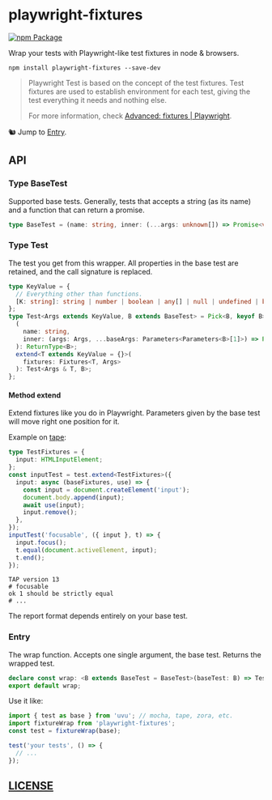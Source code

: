 # playwright-fixtures

[![npm Package](https://img.shields.io/npm/v/playwright-fixtures?logo=npm "playwright-fixtures")](https://www.npmjs.com/package/playwright-fixtures)

Wrap your tests with Playwright-like test fixtures in node & browsers.

```shell
npm install playwright-fixtures --save-dev
```

> Playwright Test is based on the concept of the test fixtures. Test fixtures are used to establish environment for each test, giving the test everything it needs and nothing else.
>
> For more information, check [Advanced: fixtures | Playwright][playwright-docs-test-fixtures].

🐿️ Jump to [Entry](#entry).

[playwright-docs-test-fixtures]: https://playwright.dev/docs/test-fixtures/

## API

### Type BaseTest

Supported base tests. Generally, tests that accepts a string (as its name) and a function that can return a promise.

```ts
type BaseTest = (name: string, inner: (...args: unknown[]) => Promise<void> | void) => unknown;
```

### Type Test

The test you get from this wrapper. All properties in the base test are retained, and the call signature is replaced.

```ts
type KeyValue = {
  // Everything other than functions.
  [K: string]: string | number | boolean | any[] | null | undefined | bigint | symbol | void | {};
};
type Test<Args extends KeyValue, B extends BaseTest> = Pick<B, keyof B> & {
  (
    name: string,
    inner: (args: Args, ...baseArgs: Parameters<Parameters<B>[1]>) => Promise<void> | void,
  ): ReturnType<B>;
  extend<T extends KeyValue = {}>(
    fixtures: Fixtures<T, Args>
  ): Test<Args & T, B>;
};
```

#### Method extend

Extend fixtures like you do in Playwright. Parameters given by the base test will move right one position for it.

Example on [tape](https://github.com/substack/tape):

```ts
type TestFixtures = {
  input: HTMLInputElement;
};
const inputTest = test.extend<TestFixtures>({
  input: async (baseFixtures, use) => {
    const input = document.createElement('input');
    document.body.append(input);
    await use(input);
    input.remove();
  },
});
inputTest('focusable', ({ input }, t) => {
  input.focus();
  t.equal(document.activeElement, input);
  t.end();
});
```

```tap
TAP version 13
# focusable
ok 1 should be strictly equal
# ...
```

The report format depends entirely on your base test.

### Entry

The wrap function. Accepts one single argument, the base test. Returns the wrapped test.

```ts
declare const wrap: <B extends BaseTest = BaseTest>(baseTest: B) => Test<{}, B>;
export default wrap;
```

Use it like:

```ts
import { test as base } from 'uvu'; // mocha, tape, zora, etc.
import fixtureWrap from 'playwright-fixtures';
const test = fixtureWrap(base);

test('your tests', () => {
  // ...
});
```

## [LICENSE](LICENSE)
